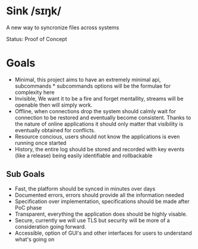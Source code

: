 # Sink /sɪŋk/ 

A new way to syncronize files across systems

Status: Proof of Concept

# Goals

- Minimal, this project aims to have an extremely minimal api, subcommands * subcommands options will be the formulae for complexity here
- Invisible, We want it to be a fire and forget mentallity, streams will be openable then will simply work.
- Offline, when connections drop the system should calmly wait for connection to be restored and eventually become consistent. Thanks to the nature of online applications it should only matter that visibility is eventually obtained for conflicts.
- Resource concious, users should not know the applications is even running once started
- History, the entire log should be stored and recorded with key events (like a release) being easily identifiable and rollbackable

## Sub Goals
- Fast, the platform should be synced in minutes over days
- Documented errors, errors should provide all the information needed
- Specification over implementation, specifications should be made after PoC phase
- Transparent, everything the application does should be highly visable.
- Secure, currently we will use TLS but security will be more of a consideration going forward.
- Accessible, option of GUI's and other interfaces for users to understand what's going on

